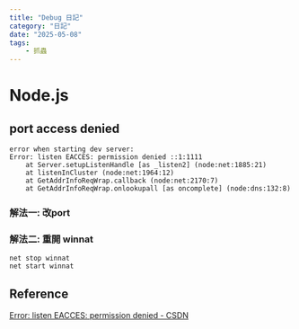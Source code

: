 ```yaml
---
title: "Debug 日記"
category: "日記"
date: "2025-05-08"
tags: 
    - 抓蟲
---
```


# Node.js

## port access denied
```
error when starting dev server:
Error: listen EACCES: permission denied ::1:1111
    at Server.setupListenHandle [as _listen2] (node:net:1885:21)
    at listenInCluster (node:net:1964:12)
    at GetAddrInfoReqWrap.callback (node:net:2170:7)
    at GetAddrInfoReqWrap.onlookupall [as oncomplete] (node:dns:132:8)
```

### 解法一: 改port

### 解法二: 重開 winnat
```
net stop winnat
net start winnat
```

## Reference
[Error: listen EACCES: permission denied - CSDN](https://blog.csdn.net/qq_31909977/article/details/130719456)